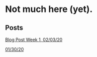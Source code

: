 # Not much here (yet).

## Posts
[Blog Post Week 1, 02/03/20](http://noah-goldman.github.io/Blog-Post-1)


[01/30/20](http://noah-goldman.github.io/01-30-20)
